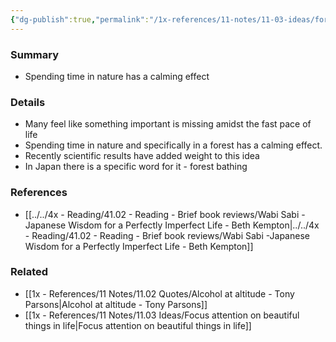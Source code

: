 ```yaml
---
{"dg-publish":true,"permalink":"/1x-references/11-notes/11-03-ideas/forest-bathing-therapy/","noteIcon":""}
---
```



### Summary
- Spending time in nature has a calming effect

### Details
- Many feel like something important is missing amidst the fast pace of life
- Spending time in nature and specifically in a forest has a calming effect.
- Recently scientific results have added weight to this idea
- In Japan there is a specific word for it - forest bathing

### References
- [[../../4x - Reading/41.02 - Reading - Brief book reviews/Wabi Sabi -Japanese Wisdom for a Perfectly Imperfect Life - Beth Kempton\|../../4x - Reading/41.02 - Reading - Brief book reviews/Wabi Sabi -Japanese Wisdom for a Perfectly Imperfect Life - Beth Kempton]]


### Related
- [[1x - References/11 Notes/11.02 Quotes/Alcohol at altitude - Tony Parsons\|Alcohol at altitude - Tony Parsons]]
- [[1x - References/11 Notes/11.03 Ideas/Focus attention on beautiful things in life\|Focus attention on beautiful things in life]]
